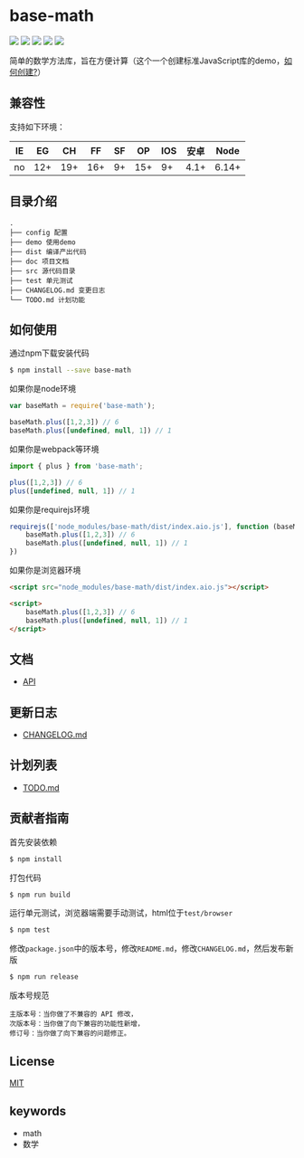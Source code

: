 # base-math
[![](https://img.shields.io/badge/language-javascript-green.svg)](https://github.com/AinolaLong/base-math)
[![](https://img.shields.io/badge/powered-base--math-green.svg)](https://github.com/AinolaLong/base-math)
[![](https://travis-ci.org/AinolaLong/base-math.svg?branch=master)](https://travis-ci.org/AinolaLong/base-math)
[![](https://img.shields.io/github/license/AinolaLong/base-math.svg)](https://github.com/AinolaLong/base-math/blob/master/LICENSE)
[![](https://img.shields.io/github/issues/AinolaLong/base-math.svg)](https://github.com/AinolaLong/base-math/issues)

简单的数学方法库，旨在方便计算（这个一个创建标准JavaScript库的demo，[如何创建?](https://github.com/AinolaLong/base-math/blob/master/doc/record.md)）

## 兼容性
支持如下环境：

| IE   | EG   | CH   | FF   | SF   | OP   | IOS  | 安卓  | Node  |
| ---- | ---- | ---- | ---- | ---- | ---- | ---- | ---- | ----- |
| no   | 12+  | 19+  | 16+   | 9+   | 15+  | 9+   | 4.1+ | 6.14+ |

## 目录介绍

```
.
├── config 配置
├── demo 使用demo
├── dist 编译产出代码
├── doc 项目文档
├── src 源代码目录
├── test 单元测试
├── CHANGELOG.md 变更日志
└── TODO.md 计划功能
```

## 如何使用
通过npm下载安装代码

```bash
$ npm install --save base-math
```

如果你是node环境

```js
var baseMath = require('base-math');

baseMath.plus([1,2,3]) // 6
baseMath.plus([undefined, null, 1]) // 1
```

如果你是webpack等环境

```js
import { plus } from 'base-math';

plus([1,2,3]) // 6
plus([undefined, null, 1]) // 1
```

如果你是requirejs环境

```js
requirejs(['node_modules/base-math/dist/index.aio.js'], function (baseMath) {
    baseMath.plus([1,2,3]) // 6
    baseMath.plus([undefined, null, 1]) // 1
})
```

如果你是浏览器环境

```html
<script src="node_modules/base-math/dist/index.aio.js"></script>

<script>
    baseMath.plus([1,2,3]) // 6
    baseMath.plus([undefined, null, 1]) // 1
</script>
```

## 文档
- [API](https://github.com/AinolaLong/base-math/blob/master/doc/api.md)

## 更新日志
- [CHANGELOG.md](https://github.com/AinolaLong/base-math/blob/master/CHANGELOG.md)

## 计划列表
- [TODO.md](https://github.com/AinolaLong/base-math/blob/master/TODO.md)

## 贡献者指南
首先安装依赖

```bash
$ npm install
```

打包代码

```bash
$ npm run build
```

运行单元测试，浏览器端需要手动测试，html位于`test/browser`

```bash
$ npm test
```

修改`package.json`中的版本号，修改`README.md`，修改`CHANGELOG.md`，然后发布新版

```bash
$ npm run release
```

版本号规范
```
主版本号：当你做了不兼容的 API 修改，
次版本号：当你做了向下兼容的功能性新增，
修订号：当你做了向下兼容的问题修正。
```

## License
[MIT](https://github.com/AinolaLong/base-math/blob/master/LICENSE)

## keywords
- math
- 数学